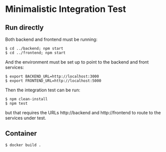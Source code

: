 # Minimalistic Integration Test

## Run directly

Both backend and frontend must be running:

    $ cd ../backend; npm start
    $ cd ../frontend; npm start

And the environment must be set up to point to the backend and front services:

    $ export BACKEND_URL=http://localhost:3000
    $ export FRONTEND_URL=http://localhost:5000

Then the integration test can be run:

    $ npm clean-install
    $ npm test

but that requires the URLs http://backend and http://frontend to route to the services under test.

## Container

    $ docker build .
